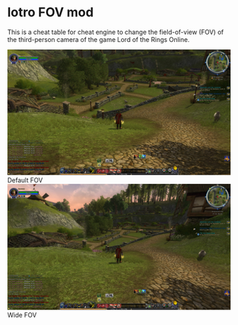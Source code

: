 lotro FOV mod
=============

This is a cheat table for cheat engine to change the field-of-view (FOV) of the
third-person camera of the game Lord of the Rings Online.

![Default FOV][default-fov] Default FOV
![Wide FOV][wide-fov] Wide FOV

[default-fov]: https://github.com/mklinik/lotro-fov/raw/master/doc/20201105070746_1.jpg
[wide-fov]: https://github.com/mklinik/lotro-fov/raw/master/doc/20201105070623_1.jpg
